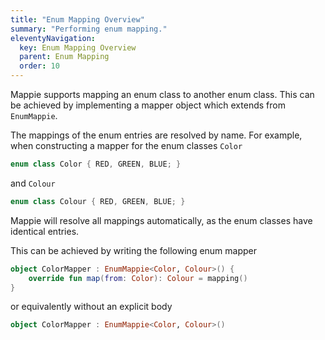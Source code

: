 ```yaml
---
title: "Enum Mapping Overview"
summary: "Performing enum mapping."
eleventyNavigation:
  key: Enum Mapping Overview
  parent: Enum Mapping
  order: 10
---
```


Mappie supports mapping an enum class to another enum class. This can be achieved by implementing a mapper object which
extends from `EnumMappie`.

The mappings of the enum entries are resolved by name. For example, when constructing a mapper for the enum 
classes `Color`
```kotlin
enum class Color { RED, GREEN, BLUE; }
```
and `Colour`
```kotlin
enum class Colour { RED, GREEN, BLUE; }
```
Mappie will resolve all mappings automatically, as the enum classes have identical entries. 

This can be achieved by writing the following enum mapper
```kotlin
object ColorMapper : EnumMappie<Color, Colour>() {
    override fun map(from: Color): Colour = mapping()
}
```
or equivalently without an explicit body
```kotlin
object ColorMapper : EnumMappie<Color, Colour>()
```